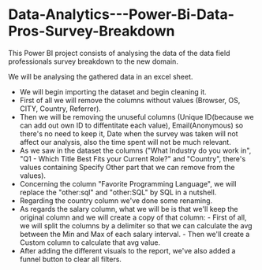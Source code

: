 # Data-Analytics---Power-Bi-Data-Pros-Survey-Breakdown

This Power BI project consists of analysing the data of the data field professionals survey breakdown to the new domain.

We will be analysing the gathered data in an excel sheet. 


- We will begin importing the dataset and begin cleaning it.
- First of all we will remove the columns without values (Browser, OS, CITY, Country, Referrer).
- Then we will be removing the unuseful columns (Unique ID(because we can add out own ID to diffentitate each value), Email(Anonymous) so there's no need to keep it, Date when the survey was taken will not affect our analysis, also the time spent will not be much relevant.
- As we saw in the dataset the columns ("What Industry do you work in", "Q1 - Which Title Best Fits your Current Role?" and "Country", there's values containing Specify Other part that we can remove from the values).
- Concerning the column "Favorite Programming Language", we will replace the "other:sql" and "other:SQL" by SQL in a nutshell.
- Regarding the country column we've done some renaming.
- As regards the salary column, what we will be is that we'll keep the original column and we will create a copy of that column:
      - First of all, we will split the columns by a delimiter so that we can calculate the avg between the Min and Max of each salary interval.
      - Then we'll create a Custom column to calculate that avg value.
- After adding the different visuals to the report, we've also added a funnel button to clear all filters.
      
